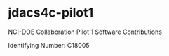 # jdacs4c-pilot1

NCI-DOE Collaboration Pilot 1 Software Contributions

Identifying Number: C18005

